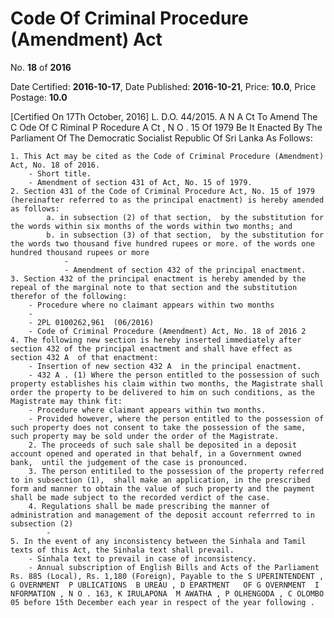 # Code Of Criminal Procedure (Amendment) Act

No. **18** of **2016**

Date Certified: **2016-10-17**, Date Published: **2016-10-21**, Price: **10.0**, Price Postage: **10.0**

[Certified On 17Th October, 2016]
L. D.O. 44/2015.
A N  A Ct   To   Amend   The  C Ode   Of  C Riminal  P Rocedure A Ct , N O . 15  Of  1979
Be It Enacted By The Parliament Of The Democratic Socialist Republic Of Sri Lanka As Follows:

    1. This Act may be cited as the Code of Criminal Procedure (Amendment) Act, No. 18 of 2016.
        - Short title.
        - Amendment of section 431 of Act, No. 15 of 1979.
    2. Section 431 of the Code of Criminal Procedure Act, No. 15 of 1979 (hereinafter referred to as the principal enactment) is hereby amended as follows:
            a. in subsection (2) of that section,  by the substitution for the words within six months of the words within two months; and
            b. in subsection (3) of that section,  by the substitution for the words two thousand five hundred rupees or more. of the words one hundred thousand rupees or more
                - 
                - Amendment of section 432 of the principal enactment.
    3. Section 432 of the principal enactment is hereby amended by the repeal of the marginal note to that section and the substitution therefor of the following:
        - Procedure where no claimant appears within two months
        - 
        - 2PL 0100262,961  (06/2016)
        - Code of Criminal Procedure (Amendment) Act, No. 18 of 2016 2
    4. The following new section is hereby inserted immediately after section 432 of the principal enactment and shall have effect as section 432 A  of that enactment:
        - Insertion of new section 432 A  in the principal enactment.
        - 432 A . (1) Where the person entitled to the possession of such property establishes his claim within two months, the Magistrate shall order the property to be delivered to him on such conditions, as the Magistrate may think fit:
        - Procedure where claimant appears within two months.
        - Provided however, where the person entitled to the possession of such property does not consent to take the possession of the same, such property may be sold under the order of the Magistrate.
        2. The proceeds of such sale shall be deposited in a deposit account opened and operated in that behalf, in a Government owned bank,  until the judgement of the case is pronounced.
        3. The person entitiled to the possession of the property referred to in subsection (1),  shall make an application, in the prescribed form and manner to obtain the value of such property and the payment shall be made subject to the recorded verdict of the case.
        4. Regulations shall be made prescribing the manner of administration and management of the deposit account referrred to in subsection (2)
            - 
    5. In the event of any inconsistency between the Sinhala and Tamil texts of this Act, the Sinhala text shall prevail.
        - Sinhala text to prevail in case of inconsistency.
        - Annual subscription of English Bills and Acts of the Parliament Rs. 885 (Local), Rs. 1,180 (Foreign), Payable to the S UPERINTENDENT , G OVERNMENT  P UBLICATIONS  B UREAU , D EPARTMENT   OF G OVERNMENT  I NFORMATION , N O . 163, K IRULAPONA  M AWATHA , P OLHENGODA , C OLOMBO  05 before 15th December each year in respect of the year following .
